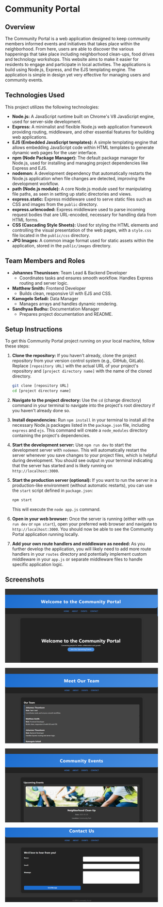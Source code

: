 # Community Portal

## Overview

The Community Portal is a web application designed to keep community members informed events and initiatives that takes place within the neighborhood. From here, users are able to discover the various happenings that take place including neighborhood clean-ups, food drives and technology workshops. This website aims to make it easier for residents to engage and participate in local activities. 
The applications is build using Node.js, Express, and the EJS templating engine. The application is simple in design yet very effective for managing users and community events.


## Technologies Used

This project utilizes the following technologies:

* **Node.js:** A JavaScript runtime built on Chrome's V8 JavaScript engine, used for server-side development.
* **Express:** A minimalist and flexible Node.js web application framework providing routing, middleware, and other essential features for building web applications.
* **EJS (Embedded JavaScript templates):** A simple templating engine that allows embedding JavaScript code within HTML templates to generate dynamic web pages for the user interface.
* **npm (Node Package Manager):** The default package manager for Node.js, used for installing and managing project dependencies like Express and EJS.
* **nodemon:** A development dependency that automatically restarts the Node.js application when file changes are detected, improving the development workflow.
* **path (Node.js module):** A core Node.js module used for manipulating file paths, as seen in setting up static directories and views.
* **express.static:** Express middleware used to serve static files such as CSS and images from the `public` directory.
* **express.urlencoded:** Express middleware used to parse incoming request bodies that are URL-encoded, necessary for handling data from HTML forms.
* **CSS (Cascading Style Sheets):** Used for styling the HTML elements and controlling the visual presentation of the web pages, with a `style.css` file located in the `public/css` directory.
* **JPG Images:** A common image format used for static assets within the application, stored in the `public/images` directory.


## Team Members and Roles

* **Johannes Theunissen:** Team Lead & Backend Developer
    * Coordinates tasks and ensures smooth workflow. Handles Express routing and server logic.
* **Matthew Smith:** Frontend Developer
    * Builds clean, responsive UI with EJS and CSS.
* **Kamogelo Sefadi:** Data Manager
    * Manages arrays and handles dynamic rendering.
* **Sandhyaa Budhu:** Documentation Manager
    * Prepares project documentation and README.

## Setup Instructions

To get this Community Portal project running on your local machine, follow these steps:

1.  **Clone the repository:**
    If you haven't already, clone the project repository from your version control system (e.g., GitHub, GitLab). Replace `[repository URL]` with the actual URL of your project's repository and `[project directory name]` with the name of the cloned directory.
    ```bash
    git clone [repository URL]
    cd [project directory name]
    ```

2.  **Navigate to the project directory:**
    Use the `cd` (change directory) command in your terminal to navigate into the project's root directory if you haven't already done so.

3.  **Install dependencies:**
    Run `npm install` in your terminal to install all the necessary Node.js packages listed in the `package.json` file, including `express` and `ejs`. This command will create a `node_modules` directory containing the project's dependencies.

4.  **Start the development server:**
    Use `npm run dev` to start the development server with `nodemon`. This will automatically restart the server whenever you save changes to your project files, which is helpful during development. You should see output in your terminal indicating that the server has started and is likely running on `http://localhost:3000`.

5.  **Start the production server (optional):**
    If you want to run the server in a production-like environment (without automatic restarts), you can use the `start` script defined in `package.json`:
    ```bash
    npm start
    ```
    This will execute the `node app.js` command.

6.  **Open in your web browser:**
    Once the server is running (either with `npm run dev` or `npm start`), open your preferred web browser and navigate to `http://localhost:3000`. You should now be able to see the Community Portal application running locally.

7.  **Add your own route handlers and middleware as needed:**
    As you further develop the application, you will likely need to add more route handlers in your `routes` directory and potentially implement custom middleware in your `app.js` or separate middleware files to handle specific application logic.


## Screenshots

![Homepage](public/images/Homepage.png)

![About](public/images/About.png)

![Events](public/images/Events.png)

![Contact](public/images/Contact.png)